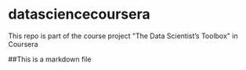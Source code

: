 # datasciencecoursera
This repo is part of the course project "The Data Scientist’s Toolbox" in Coursera

##This is a markdown file
